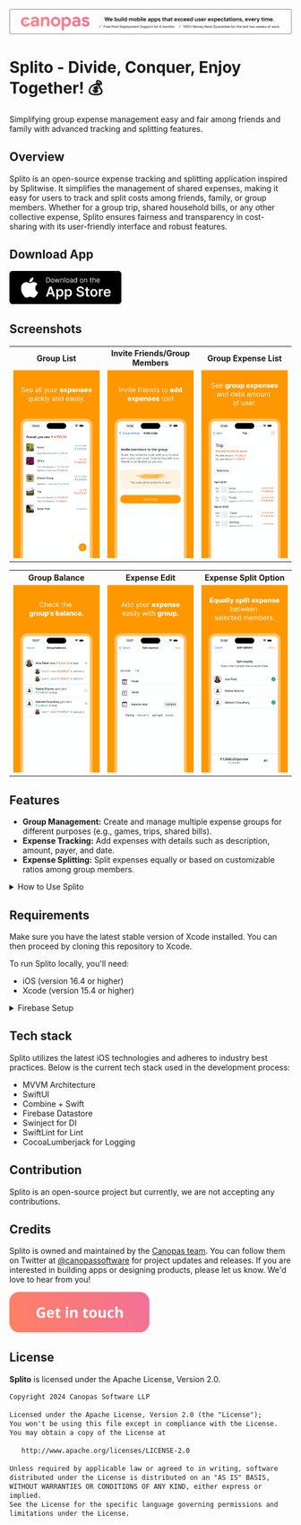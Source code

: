 <p align="center"> <a href="https://canopas.com/contact"> <img src="./Screenshots/banner.png"></a></p>

# Splito - Divide, Conquer, Enjoy Together! 💰
Simplifying group expense management easy and fair among friends and family with advanced tracking and splitting features.

## Overview
Splito is an open-source expense tracking and splitting application inspired by Splitwise. It simplifies the management of shared expenses, making it easy for users to track and split costs among friends, family, or group members. Whether for a group trip, shared household bills, or any other collective expense, Splito ensures fairness and transparency in cost-sharing with its user-friendly interface and robust features.

## Download App
<img src="./Screenshots/AppStore.png" width="200"></img>

## Screenshots
<table>
  <tr>
    <th width="32%"> Group List </th>
    <th width="32%"> Invite Friends/Group Members </th>
    <th width="32%"> Group Expense List </th>
  </tr>
  <tr>
    <td> <img src="./Screenshots/GroupList.png" /> </td>
    <td> <img src="./Screenshots/InviteCode.png"/> </td>
    <td> <img src="./Screenshots/ExpenseList.png"/> </td>
  </tr>  
</table>
<table>
  <tr>
    <th width="32%"> Group Balance </th>
    <th width="32%"> Expense Edit </th>
    <th width="32%"> Expense Split Option </th>
  </tr>
  <tr>
    <td> <img src="./Screenshots/GroupBalance.png"/> </td>
    <td> <img src="./Screenshots/EditExpense.png"/> </td>
    <td> <img src="./Screenshots/SplitOption.png"/> </td>
  </tr>  
</table>

## Features
- **Group Management:** Create and manage multiple expense groups for different purposes (e.g., games, trips, shared bills).
- **Expense Tracking:** Add expenses with details such as description, amount, payer, and date.
- **Expense Splitting:** Split expenses equally or based on customizable ratios among group members.

<details>
  <summary> How to Use Splito </summary>

  ## How to Use Splito
  
- Create a Group:
  - Start by creating a new expense group for your specific need (e.g., a trip to Goa, monthly utilities).
- Add Members:
  - Invite friends, family, or colleagues to join the group.
- Track Expenses:
  - Add expenses as they occur, detailing the amount, who paid, and any relevant notes.
- Split Costs:
  - Use its flexible splitting options to divide expenses fairly among the group members.

</details>

## Requirements
Make sure you have the latest stable version of Xcode installed. You can then proceed by cloning this repository to Xcode.

To run Splito locally, you'll need:
- iOS (version 16.4 or higher)
- Xcode (version 15.4 or higher)

<details>
  <summary> Firebase Setup </summary>

## Firebase Setup

To enable Firebase services, you will need to create a new project in the Firebase Console. Use the app bundle ID value specified in the project setting in Xcode. Once the project is created, you will need to add the GoogleService-Info.plist file to the project. For more information, refer to the [Firebase documentation](https://firebase.google.com/docs/ios/setup).

Splito uses the following Firebase services, Make sure you enable them in your Firebase project:

- Authentication (Phone, Google and Apple login)
- Firestore (To store user data)

</details>

## Tech stack
Splito utilizes the latest iOS technologies and adheres to industry best practices. Below is the current tech stack used in the development process:
- MVVM Architecture
- SwiftUI
- Combine + Swift
- Firebase Datastore
- Swinject for DI
- SwiftLint for Lint
- CocoaLumberjack for Logging

## Contribution
Splito is an open-source project but currently, we are not accepting any contributions.

## Credits
Splito is owned and maintained by the [Canopas team](https://canopas.com/). You can follow them on Twitter at [@canopassoftware](https://twitter.com/canopassoftware) for project updates and releases. If you are interested in building apps or designing products, please let us know. We'd love to hear from you!

<a href="https://canopas.com/contact"><img src="./Screenshots/cta.png" width=250></a>

## License

**Splito** is licensed under the Apache License, Version 2.0.

```
Copyright 2024 Canopas Software LLP

Licensed under the Apache License, Version 2.0 (the "License");
You won't be using this file except in compliance with the License.
You may obtain a copy of the License at

   http://www.apache.org/licenses/LICENSE-2.0

Unless required by applicable law or agreed to in writing, software
distributed under the License is distributed on an "AS IS" BASIS,
WITHOUT WARRANTIES OR CONDITIONS OF ANY KIND, either express or implied.
See the License for the specific language governing permissions and
limitations under the License.
```
